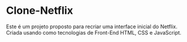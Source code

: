 # Clone-Netflix
Este é um projeto proposto para recriar uma interface inicial do Netflix. Criada usando como tecnologias de Front-End HTML, CSS e JavaScript.
